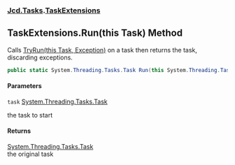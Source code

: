### [Jcd.Tasks](Jcd.Tasks.md 'Jcd.Tasks').[TaskExtensions](Jcd.Tasks.TaskExtensions.md 'Jcd.Tasks.TaskExtensions')

## TaskExtensions.Run(this Task) Method

Calls [TryRun(this Task, Exception)](Jcd.Tasks.TaskExtensions.TryRun(thisSystem.Threading.Tasks.Task,System.Exception).md 'Jcd.Tasks.TaskExtensions.TryRun(this System.Threading.Tasks.Task, System.Exception)') on a task then returns the task, discarding exceptions.

```csharp
public static System.Threading.Tasks.Task Run(this System.Threading.Tasks.Task task);
```
#### Parameters

<a name='Jcd.Tasks.TaskExtensions.Run(thisSystem.Threading.Tasks.Task).task'></a>

`task` [System.Threading.Tasks.Task](https://docs.microsoft.com/en-us/dotnet/api/System.Threading.Tasks.Task 'System.Threading.Tasks.Task')

the task to start

#### Returns
[System.Threading.Tasks.Task](https://docs.microsoft.com/en-us/dotnet/api/System.Threading.Tasks.Task 'System.Threading.Tasks.Task')  
the original task